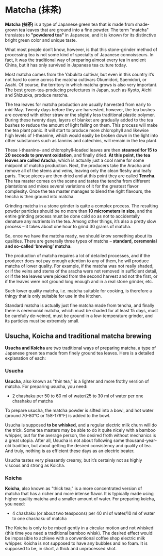 # Matcha (抹茶)

**Matcha (抹茶)** is a type of Japanese green tea that is made from shade-grown tea leaves that are ground into a fine powder. The term "matcha" translates to **"powdered tea"** in Japanese, and it is known for its distinctive bright green color and unique taste.

What most people don’t know, however, is that this stone-grinder method of processing tea is not some kind of specialty of Japanese connoisseurs. In fact, it was the traditional way of preparing almost every tea in ancient China, but it has only survived in Japanese tea culture today.

Most matcha comes from the Yabukita cultivar, but even in this country it’s not hard to come across the matcha cultivars Okumidori, Saemidori, or Asahi. Of course, the territory in which matcha grows is also very important. The best green-tea-producing prefectures in Japan, such as Kyoto, Aichi and Shizuoka, produce matcha.

The tea leaves for matcha production are usually harvested from early to mid-May. Twenty days before they are harvested, however, the tea bushes are covered with either straw or the slightly less traditional plastic polymer. During these twenty days, layers of blanket are gradually added to the tea bushes to reduce the amount of light falling on them. This process will make the tea plant panic. It will start to produce more chlorophyll and likewise high levels of l-theanine, which would easily be broken down in the light into other substances such as tannins and catechins, will remain in the tea plant.

These l-theanine- and chlorophyll-loaded leaves are then **steamed for 15 to 20 seconds to prevent oxidation**, and finally dried. **At this point, the tea leaves are called Aracha**, which is actually just a cool name for some midpoint of matcha production. Next, the producers take the Aracha and remove all of the stems and veins, leaving only the clean fleshy and leafy parts. These pieces are then dried and at this point they are called **Tencha**. The tea master comes on the scene and tastes the tencha from different plantations and mixes several variations of it for the greatest flavor complexity. Once the tea master manages to blend the right flavours, the tencha is then ground into matcha.

Grinding matcha in a stone grinder is quite a complex process. The resulting powder particles should be no more than **10 micrometers in size**, and the entire grinding process must be done cold so as not to accidentally denature any nutrients in the tea. Among other things, it’s also a pretty slow process – it takes about one hour to grind 30 grams of matcha.

So, once we have the matcha ready, we should know something about its qualities. There are generally three types of matcha – **standard, ceremonial and so-called ‘brewing’ matcha**.

The production of matcha requires a lot of detailed processes, and if the producer does not pay enough attention to any of them, he will produce matcha of lower quality. For example, if the matcha was not really shaded, or if the veins and stems of the aracha were not removed in sufficient detail, or if the tea leaves were picked from the second harvest and not the first, or if the leaves were not ground long enough and in a real stone grinder, etc.

Such lower quality matcha, i.e. matcha suitable for cooking, is therefore a thingy that is only suitable for use in the kitchen.

Standard matcha is actually just fine matcha made from tencha, and finally there is ceremonial matcha, which must be shaded for at least 15 days, must be carefully de-veined, must be ground in a low-temperature grinder, and its particles must be extremely small.

## Usucha, Koicha and traditional matcha brewing

**Usucha and Koicha** are two traditional ways of preparing matcha, a type of Japanese green tea made from finely ground tea leaves. Here is a detailed explanation of each:

### Usucha

**Usucha**, also known as "thin tea," is a lighter and more frothy version of matcha. For preparing usucha, you need:

- 2 chashaku per 50 to 60 ml of water/25 to 30 ml of water per one chashaku of matcha

To prepare usucha, the matcha powder is sifted into a bowl, and hot water (around 70-80°C or 158-176°F) is added to the bowl.

Usucha is supposed **to be whisked**, and a regular electric milk churn will do the trick. Some tea masters may be able to do it quite nicely with a bamboo whipper, but for the average person, the desired froth without mechanics is a great utopia. After all, Usucha is not about following some thousand-year-old tradition, but about getting the desired consistency and quality of tea. And truly, nothing is as efficient these days as an electric beater.

Usucha tastes very pleasantly creamy, but it’s certainly not as highly viscous and strong as Koicha.

### Koicha

**Koicha**, also known as "thick tea," is a more concentrated version of matcha that has a richer and more intense flavor. It is typically made using higher quality matcha and a smaller amount of water. For preparing koicha, you need:

- 4 chashaku (or about two teaspoons) per 40 ml of water/10 ml of water to one chashaku of matcha

The Koicha is only to be mixed gently in a circular motion and not whisked (this time you need a traditional bamboo whisk). The desired effect would be impossible to achieve with a conventional coffee shop electric milk whipper. Koicha is not supposed to have any bubbles and no foam. It is supposed to be, in short, a thick and unprocessed shot.
